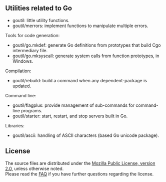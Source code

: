 ## Utilities related to Go

+ goutil: little utility functions.
+ goutil/merrors: implement functions to manipulate multiple errors.

Tools for code generation:

+ goutil/go.mkdef: generate Go definitions from prototypes that build Cgo intermediary file.
+ goutil/go.mksyscall: generate system calls from function prototypes, in Windows.

Compilation:

+ goutil/rebuild: build a command when any dependent-package is updated.

Command line:

+ goutil/flagplus: provide management of sub-commands for command-line programs.
+ goutil/starter: start, restart, and stop servers built in Go.

Libraries:

+ goutil/ascii: handling of ASCII characters (based Go unicode package).

## License

The source files are distributed under the [Mozilla Public License, version 2.0](http://mozilla.org/MPL/2.0/),
unless otherwise noted.  
Please read the [FAQ](http://www.mozilla.org/MPL/2.0/FAQ.html)
if you have further questions regarding the license.
